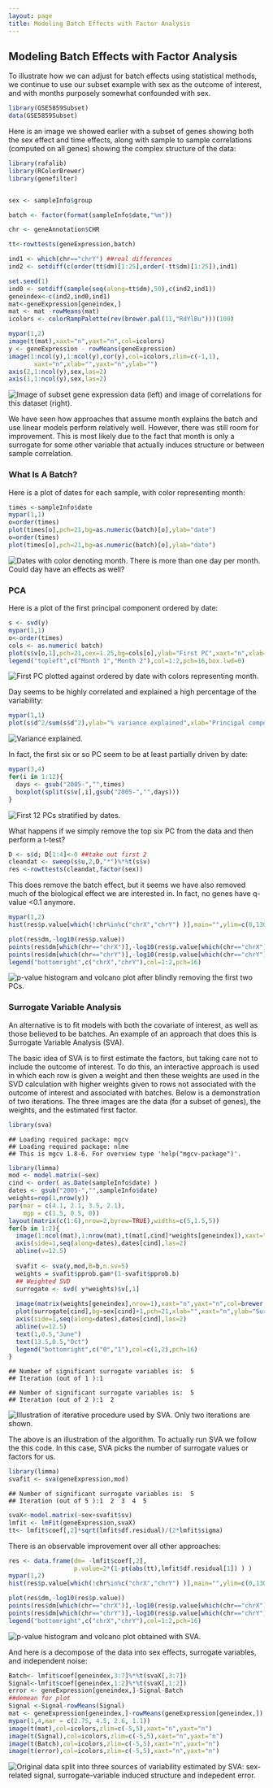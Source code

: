 ```yaml
---
layout: page
title: Modeling Batch Effects with Factor Analysis
---
```




##  Modeling Batch Effects with Factor Analysis

To illustrate how we can adjust for batch effects using statistical methods, we continue to use our subset example with sex as the outcome of interest, and with months purposely somewhat confounded with sex. 


```r
library(GSE5859Subset)
data(GSE5859Subset)
```

Here is an image we showed earlier with a subset of genes showing both the sex effect and time effects, along with sample to sample correlations (computed on all genes) showing the complex structure of the data:



```r
library(rafalib)
library(RColorBrewer)
library(genefilter)


sex <- sampleInfo$group

batch <- factor(format(sampleInfo$date,"%m"))

chr <- geneAnnotation$CHR

tt<-rowttests(geneExpression,batch)

ind1 <- which(chr=="chrY") ##real differences
ind2 <- setdiff(c(order(tt$dm)[1:25],order(-tt$dm)[1:25]),ind1)

set.seed(1)
ind0 <- setdiff(sample(seq(along=tt$dm),50),c(ind2,ind1))
geneindex<-c(ind2,ind0,ind1)
mat<-geneExpression[geneindex,]
mat <- mat -rowMeans(mat)
icolors <- colorRampPalette(rev(brewer.pal(11,"RdYlBu")))(100)

mypar(1,2)
image(t(mat),xaxt="n",yaxt="n",col=icolors)
y <- geneExpression - rowMeans(geneExpression)
image(1:ncol(y),1:ncol(y),cor(y),col=icolors,zlim=c(-1,1),
       xaxt="n",xlab="",yaxt="n",ylab="")
axis(2,1:ncol(y),sex,las=2)
axis(1,1:ncol(y),sex,las=2)
```

![Image of subset gene expression data (left) and image of correlations for this dataset (right).](images/R/adjusting_with_factor_analysis-correlation_image-1.png) 



We have seen how approaches that assume month explains the batch and use linear models perform relatively well. However, there was still room for improvement. This is most likely due to the fact that month is only a surrogate for some other variable that actually induces structure or between sample correlation.

### What Is A Batch?

Here is a plot of dates for each sample, with color representing month:


```r
times <-sampleInfo$date 
mypar(1,1)
o=order(times)
plot(times[o],pch=21,bg=as.numeric(batch)[o],ylab="date")
o=order(times)
plot(times[o],pch=21,bg=as.numeric(batch)[o],ylab="date")
```

![Dates with color denoting month.](images/R/adjusting_with_factor_analysis-what_is_batch-1.png) 
There is more than one day per month. Could day have an effects as well?


### PCA

Here is a plot of the first principal component ordered by date:

```r
s <- svd(y)
mypar(1,1)
o<-order(times)
cols <- as.numeric( batch)
plot(s$v[o,1],pch=21,cex=1.25,bg=cols[o],ylab="First PC",xaxt="n",xlab="")
legend("topleft",c("Month 1","Month 2"),col=1:2,pch=16,box.lwd=0)
```

![First PC plotted against ordered by date with colors representing month.](images/R/adjusting_with_factor_analysis-PC1_versus_time-1.png) 

Day seems to be highly correlated and explained a high percentage of the variability:


```r
mypar(1,1)
plot(s$d^2/sum(s$d^2),ylab="% variance explained",xlab="Principal component")
```

![Variance explained.](images/R/adjusting_with_factor_analysis-variance_explained-1.png) 

In fact, the first six or so PC seem to be at least partially driven by date:

```r
mypar(3,4)
for(i in 1:12){
  days <- gsub("2005-","",times)  
  boxplot(split(s$v[,i],gsub("2005-","",days)))
}
```

![First 12 PCs stratified by dates.](images/R/adjusting_with_factor_analysis-PCs_stratified_by_time-1.png) 


What happens if we simply remove the top six PC from the data and then perform a t-test? 


```r
D <- s$d; D[1:4]<-0 ##take out first 2
cleandat <- sweep(s$u,2,D,"*")%*%t(s$v)
res <-rowttests(cleandat,factor(sex))
```

This does remove the batch effect, but it seems we have also removed much of the biological effect we are interested in. In fact, no genes have q-value <0.1 anymore.



```r
mypar(1,2)
hist(res$p.value[which(!chr%in%c("chrX","chrY") )],main="",ylim=c(0,1300))

plot(res$dm,-log10(res$p.value))
points(res$dm[which(chr=="chrX")],-log10(res$p.value[which(chr=="chrX")]),col=1,pch=16)
points(res$dm[which(chr=="chrY")],-log10(res$p.value[which(chr=="chrY")]),col=2,pch=16,xlab="Effect size",ylab="-log10(p-value)")
legend("bottomright",c("chrX","chrY"),col=1:2,pch=16)
```

![p-value histogram and volcano plot after blindly removing the first two PCs.](images/R/adjusting_with_factor_analysis-pval_hist_and_volcano_after_removing_PCs-1.png) 

<a name="sva"></a>
### Surrogate Variable Analysis

An alternative is to fit models with both the covariate of interest, as well as those believed to be batches. An example of an approach that does this is Surrogate Variable Analysis (SVA).

The basic idea of SVA is to first estimate the factors, but taking care not to include the outcome of interest. To do this, an interactive approach is used in which each row is given a weight and then these weights are used in the SVD calculation with higher weights given to rows not associated with the outcome of interest and associated with batches. Below is a demonstration of two iterations. The three images are the data (for a subset of genes), the weights, and the estimated first factor.



```r
library(sva)
```

```
## Loading required package: mgcv
## Loading required package: nlme
## This is mgcv 1.8-6. For overview type 'help("mgcv-package")'.
```

```r
library(limma)
mod <- model.matrix(~sex)
cind <- order( as.Date(sampleInfo$date) )
dates <- gsub("2005-","",sampleInfo$date)
weights=rep(1,nrow(y))
par(mar = c(4.1, 2.1, 3.5, 2.1), 
    mgp = c(1.5, 0.5, 0))
layout(matrix(c(1:6),nrow=2,byrow=TRUE),widths=c(5,1.5,5))
for(b in 1:2){
  image(1:ncol(mat),1:nrow(mat),t(mat[,cind]*weights[geneindex]),xaxt="n",yaxt="n",col=icolors,xlab="",ylab="")
  axis(side=1,seq(along=dates),dates[cind],las=2)
  abline(v=12.5)
  
  svafit <- sva(y,mod,B=b,n.sv=5)
  weights = svafit$pprob.gam*(1-svafit$pprob.b)
  ## Weighted SVD
  surrogate <- svd( y*weights)$v[,1]
  
  image(matrix(weights[geneindex],nrow=1),xaxt="n",yaxt="n",col=brewer.pal(9,"Blues"))
  plot(surrogate[cind],bg=sex[cind]+1,pch=21,xlab="",xaxt="n",ylab="Surrogate variable",ylim=c(-.5,.5),cex=1.5)
  axis(side=1,seq(along=dates),dates[cind],las=2)
  abline(v=12.5)
  text(1,0.5,"June")
  text(13.5,0.5,"Oct")
  legend("bottomright",c("0","1"),col=c(1,2),pch=16)
}
```

```
## Number of significant surrogate variables is:  5 
## Iteration (out of 1 ):1
```

```
## Number of significant surrogate variables is:  5 
## Iteration (out of 2 ):1  2
```

![Illustration of iterative procedure used by SVA. Only two iterations are shown.](images/R/adjusting_with_factor_analysis-illustration_of_sva-1.png) 


The above is an illustration of the algorithm. To actually run SVA we follow the this code. In this case, SVA picks the number of surrogate values or factors for us.



```r
library(limma)
svafit <- sva(geneExpression,mod)
```

```
## Number of significant surrogate variables is:  5 
## Iteration (out of 5 ):1  2  3  4  5
```

```r
svaX<-model.matrix(~sex+svafit$sv)
lmfit <- lmFit(geneExpression,svaX)
tt<- lmfit$coef[,2]*sqrt(lmfit$df.residual)/(2*lmfit$sigma)
```

There is an observable improvement over all other approaches:


```r
res <- data.frame(dm= -lmfit$coef[,2],
                  p.value=2*(1-pt(abs(tt),lmfit$df.residual[1]) ) )
mypar(1,2)
hist(res$p.value[which(!chr%in%c("chrX","chrY") )],main="",ylim=c(0,1300))

plot(res$dm,-log10(res$p.value))
points(res$dm[which(chr=="chrX")],-log10(res$p.value[which(chr=="chrX")]),col=1,pch=16)
points(res$dm[which(chr=="chrY")],-log10(res$p.value[which(chr=="chrY")]),col=2,pch=16,xlab="Effect size",ylab="-log10(p-value)")
legend("bottomright",c("chrX","chrY"),col=1:2,pch=16)
```

![p-value histogram and volcano plot obtained with SVA.](images/R/adjusting_with_factor_analysis-pval_hist_and_volcano_sva-1.png) 


And here is a decompose of the data into sex effects, surrogate variables, and independent noise:


```r
Batch<- lmfit$coef[geneindex,3:7]%*%t(svaX[,3:7])
Signal<-lmfit$coef[geneindex,1:2]%*%t(svaX[,1:2])
error <- geneExpression[geneindex,]-Signal-Batch
##demean for plot
Signal <-Signal-rowMeans(Signal)
mat <- geneExpression[geneindex,]-rowMeans(geneExpression[geneindex,])
mypar(1,4,mar = c(2.75, 4.5, 2.6, 1.1))
image(t(mat),col=icolors,zlim=c(-5,5),xaxt="n",yaxt="n")
image(t(Signal),col=icolors,zlim=c(-5,5),xaxt="n",yaxt="n")
image(t(Batch),col=icolors,zlim=c(-5,5),xaxt="n",yaxt="n")
image(t(error),col=icolors,zlim=c(-5,5),xaxt="n",yaxt="n")
```

![Original data split into three sources of variability estimated by SVA: sex-related signal, surrogate-variable induced structure and indepedent error.](images/R/adjusting_with_factor_analysis-different_sources_of_var-1.png) 


